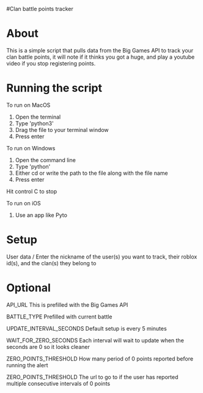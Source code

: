 #Clan battle points tracker

# About
This is a simple script that pulls data from the Big Games API to track your clan battle points, it will note if it thinks you got a huge, and play a youtube video if you stop registering points.

# Running the script

To run on MacOS 
1. Open the terminal
2. Type 'python3'
3. Drag the file to your terminal window
4. Press enter

To run on Windows 
1. Open the command line
2. Type 'python'
3. Either cd or write the path to the file along with the file name
4. Press enter

Hit control C to stop

To run on iOS
1. Use an app like Pyto


# Setup

User data
/ Enter the nickname of the user(s) you want to track, their roblox id(s), and the clan(s) they belong to

# Optional

API_URL
This is prefilled with the Big Games API

BATTLE_TYPE
Prefilled with current battle

UPDATE_INTERVAL_SECONDS
Default setup is every 5 minutes

WAIT_FOR_ZERO_SECONDS
Each interval will wait to update when the seconds are 0 so it looks cleaner

ZERO_POINTS_THRESHOLD
How many period of 0 points reported before running the alert

ZERO_POINTS_THRESHOLD
The url to go to if the user has reported multiple consecutive intervals of 0 points

